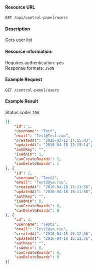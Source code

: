 #### Resource URL
`GET /api/control-panel/users`

#### Description
  Gets user list

#### Resource information:
  Requires authentication: yes    
  Response formats: `JSON`

#### Example Request
`GET /control-panel/users`

#### Example Result
Status code: `200`
```JSON
[{
	"id": 1,
	"username": "Test",
	"email": "Test@Test.com",
	"createdAt": "2016-03-12 17:15:43",
	"updatedAt": "2016-04-18 12:15:14",
	"authKey": "",
	"isAdmin": 1,
	"canCreateBoards": 1,
	"canDeleteBoards": 1
}, {
	"id": 2,
	"username": "Test2",
	"email": "Test2@ya.riu",
	"createdAt": "2016-04-18 15:11:58",
	"updatedAt": "2016-04-18 15:11:58",
	"authKey": "",
	"isAdmin": 0,
	"canCreateBoards": 0,
	"canDeleteBoards": 0
}, {
	"id": 3,
	"username": "Test2",
	"email": "Test2@ya.riu",
	"createdAt": "2016-04-18 15:12:36",
	"updatedAt": "2016-04-18 15:12:36",
	"authKey": "",
	"isAdmin": 0,
	"canCreateBoards": 0,
	"canDeleteBoards": 0
}]
```